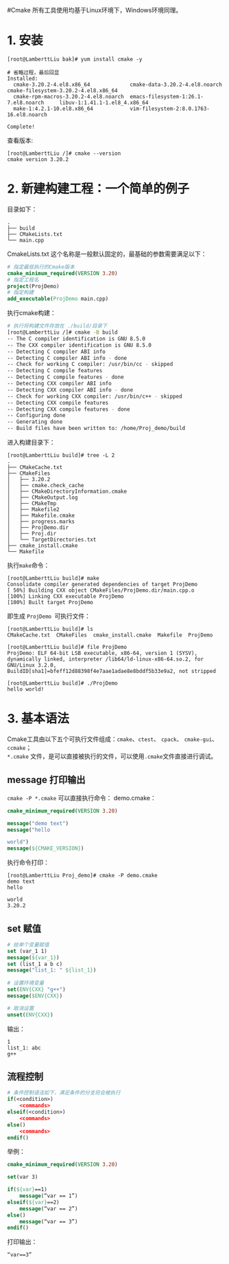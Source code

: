 #Cmake
所有工具使用均基于Linux环境下，Windows环境同理。
# 1. 安装
```shell
[root@LamberttLiu bak]# yum install cmake -y

# 省略过程，最后回显
Installed:
  cmake-3.20.2-4.el8.x86_64             cmake-data-3.20.2-4.el8.noarch           cmake-filesystem-3.20.2-4.el8.x86_64
  cmake-rpm-macros-3.20.2-4.el8.noarch  emacs-filesystem-1:26.1-7.el8.noarch     libuv-1:1.41.1-1.el8_4.x86_64
  make-1:4.2.1-10.el8.x86_64            vim-filesystem-2:8.0.1763-16.el8.noarch

Complete!
```
查看版本:
```shell
[root@LamberttLiu /]# cmake --version
cmake version 3.20.2
```

# 2. 新建构建工程：一个简单的例子
目录如下：
```shell
.
├── build
├── CMakeLists.txt
└── main.cpp
```
CmakeLists.txt 这个名称是一般默认固定的，最基础的参数需要满足以下：
```cmake
# 指定最低执行的Cmake版本
cmake_minimum_required(VERSION 3.20)
# 指定工程名
project(ProjDemo)
# 指定构建
add_executable(ProjDemo main.cpp)
```

执行cmake构建：
```bash
# 执行将构建文件存放在 ./build/目录下
[root@LamberttLiu /]# cmake -B build
-- The C compiler identification is GNU 8.5.0
-- The CXX compiler identification is GNU 8.5.0
-- Detecting C compiler ABI info
-- Detecting C compiler ABI info - done
-- Check for working C compiler: /usr/bin/cc - skipped
-- Detecting C compile features
-- Detecting C compile features - done
-- Detecting CXX compiler ABI info
-- Detecting CXX compiler ABI info - done
-- Check for working CXX compiler: /usr/bin/c++ - skipped
-- Detecting CXX compile features
-- Detecting CXX compile features - done
-- Configuring done
-- Generating done
-- Build files have been written to: /home/Proj_demo/build
```

进入构建目录下：
```shell
[root@LamberttLiu build]# tree -L 2
.
├── CMakeCache.txt
├── CMakeFiles
│   ├── 3.20.2
│   ├── cmake.check_cache
│   ├── CMakeDirectoryInformation.cmake
│   ├── CMakeOutput.log
│   ├── CMakeTmp
│   ├── Makefile2
│   ├── Makefile.cmake
│   ├── progress.marks
│   ├── ProjDemo.dir
│   ├── Proj.dir
│   └── TargetDirectories.txt
├── cmake_install.cmake
└── Makefile
```
执行`make`命令：
```shell
[root@LamberttLiu build]# make
Consolidate compiler generated dependencies of target ProjDemo
[ 50%] Building CXX object CMakeFiles/ProjDemo.dir/main.cpp.o
[100%] Linking CXX executable ProjDemo
[100%] Built target ProjDemo
```
即生成 `ProjDemo `可执行文件：
```shell
[root@LamberttLiu build]# ls
CMakeCache.txt  CMakeFiles  cmake_install.cmake  Makefile  ProjDemo

[root@LamberttLiu build]# file ProjDemo
ProjDemo: ELF 64-bit LSB executable, x86-64, version 1 (SYSV), dynamically linked, interpreter /lib64/ld-linux-x86-64.so.2, for GNU/Linux 3.2.0, BuildID[sha1]=bfeff12d88398f4e7aae1adae8e8bddf5b33e9a2, not stripped

[root@LamberttLiu build]# ./ProjDemo
hello world!
```

# 3. 基本语法
Cmake工具由以下五个可执行文件组成：`cmake`、`ctest`、 `cpack`、 `cmake-gui`、 `ccmake`；  
`*.cmake` 文件，是可以直接被执行的文件，可以使用`.cmake`文件直接进行调试。
## message 打印输出
`cmake -P *.cmake` 可以直接执行命令：
demo.cmake：
```cmake
cmake_minimum_required(VERSION 3.20)

message("demo text")
message("hello

world")
message(${CMAKE_VERSION})
```
执行命令打印：
```shell
[root@LamberttLiu Proj_demo]# cmake -P demo.cmake
demo text
hello

world
3.20.2
```

## set 赋值
```cmake
# 给单个变量赋值
set (var_1 1)
message(${var_1})
set (list_1 a b c)
message("list_1: " ${list_1})
 
# 设置环境变量
set(ENV{CXX} "g++")
message($ENV{CXX})

# 取消设置
unset(ENV{CXX})
```

输出：
```shell
1
list_1: abc
g++
```

## 流程控制
```cmake
# 条件控制语法如下，满足条件的分支将会被执行
if(<condition>)
	<commands>
elseif(<condition>)
	<commands>
else()
	<commands>
endif()
```
举例：
```cmake
cmake_minimum_required(VERSION 3.20)

set(var 3)

if(${var}==1)
	message(“var == 1”)
elseif(${var}==2)
    message(“var == 2”)
else()
    message(“var == 3”)
endif()
```
打印输出：
```
“var==3”
```

